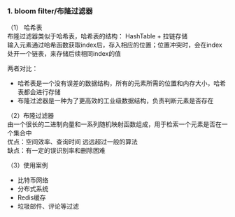 ### 1. bloom filter/布隆过滤器     
（1） 哈希表    
布隆过滤器类似于哈希表，哈希表的结构： HashTable + 拉链存储      
输入元素通过哈希函数获取index后，存入相应的位置；位置冲突时，会在index处开一个链表，来存储后续相同index的值           

两者对比：   
- 哈希表是一个没有误差的数据结构，所有的元素所需的位置和内存大小，哈希表都会进行存储   
- 布隆过滤器是一种为了更高效的工业级数据结构，负责判断元素是否存在     

（2）布隆过滤器     
由一个很长的二进制向量和一系列随机映射函数组成，用于检索一个元素是否在一个集合中        
优点：空间效率、查询时间 远远超过一般的算法   
缺点：有一定的误识别率和删除困难     

（3）使用案例  
- 比特币网络
- 分布式系统
- Redis缓存
- 垃圾邮件、评论等过滤  